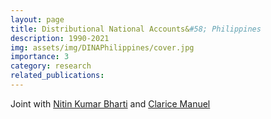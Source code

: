 ```yaml
---
layout: page
title: Distributional National Accounts&#58; Philippines
description: 1990-2021
img: assets/img/DINAPhilippines/cover.jpg
importance: 3
category: research
related_publications: 
---
```


Joint with [Nitin Kumar Bharti](https://sites.google.com/view/nitinbharti/home) and [Clarice Manuel](https://linkedin.com/in/clarice-colleen-manuel-845b39289)
